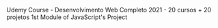 Udemy Course - Desenvolvimento Web Completo 2021 - 20 cursos + 20 projetos
1st Module of JavaScript's Project
